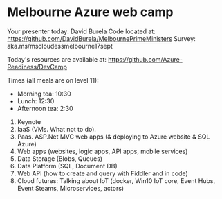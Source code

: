 # Melbourne Azure web camp
Your presenter today: David Burela
Code located at: https://github.com/DavidBurela/MelbournePrimeMinisters
Survey: aka.ms/mscloudessmelbourne17sept

Today's resources are available at: 
https://github.com/Azure-Readiness/DevCamp

Times (all meals are on level 11):
- Morning tea: 10:30
- Lunch: 12:30
- Afternoon tea: 2:30

1. Keynote
2. IaaS (VMs. What not to do).
3. Paas. ASP.Net MVC web apps (& deploying to Azure website & SQL Azure)
4. Web apps (websites, logic apps, API apps, mobile services)
5. Data Storage (Blobs, Queues)
6. Data Platform (SQL, Document DB)
7. Web API (how to create and query with Fiddler and in code)
8. Cloud futures: Talking about IoT (docker, Win10 IoT core, Event Hubs, Event Steams, Microservices, actors)